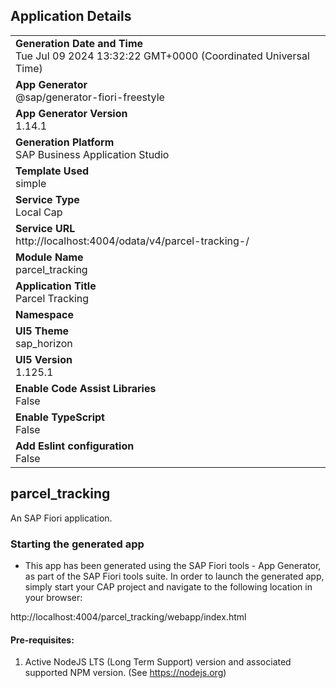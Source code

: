 ## Application Details
|               |
| ------------- |
|**Generation Date and Time**<br>Tue Jul 09 2024 13:32:22 GMT+0000 (Coordinated Universal Time)|
|**App Generator**<br>@sap/generator-fiori-freestyle|
|**App Generator Version**<br>1.14.1|
|**Generation Platform**<br>SAP Business Application Studio|
|**Template Used**<br>simple|
|**Service Type**<br>Local Cap|
|**Service URL**<br>http://localhost:4004/odata/v4/parcel-tracking-/
|**Module Name**<br>parcel_tracking|
|**Application Title**<br>Parcel Tracking|
|**Namespace**<br>|
|**UI5 Theme**<br>sap_horizon|
|**UI5 Version**<br>1.125.1|
|**Enable Code Assist Libraries**<br>False|
|**Enable TypeScript**<br>False|
|**Add Eslint configuration**<br>False|

## parcel_tracking

An SAP Fiori application.

### Starting the generated app

-   This app has been generated using the SAP Fiori tools - App Generator, as part of the SAP Fiori tools suite.  In order to launch the generated app, simply start your CAP project and navigate to the following location in your browser:

http://localhost:4004/parcel_tracking/webapp/index.html

#### Pre-requisites:

1. Active NodeJS LTS (Long Term Support) version and associated supported NPM version.  (See https://nodejs.org)


